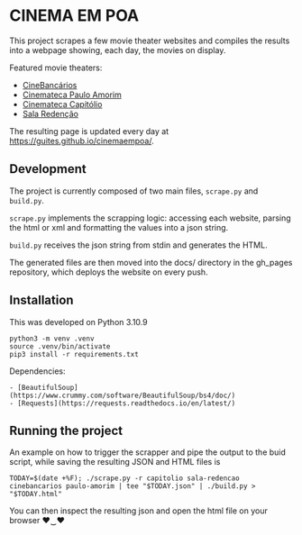 # CINEMA EM POA

This project scrapes a few movie theater websites and compiles the results into a webpage showing, each day, the movies on display.

Featured movie theaters:
- [CineBancários](http://cinebancarios.blogspot.com/?view=classic)
- [Cinemateca Paulo Amorim](https://www.cinematecapauloamorim.com.br)
- [Cinemateca Capitólio](http://www.capitolio.org.br)
- [Sala Redenção](https://www.ufrgs.br/difusaocultural/salaredencao/)

The resulting page is updated every day at <https://guites.github.io/cinemaempoa/>.

## Development

The project is currently composed of two main files, `scrape.py` and `build.py`.

`scrape.py` implements the scrapping logic: accessing each website, parsing the html or xml and formatting the values into a json string.

`build.py` receives the json string from stdin and generates the HTML.

The generated files are then moved into the docs/ directory in the gh_pages repository, which deploys the website on every push.

## Installation

This was developed on Python 3.10.9

    python3 -m venv .venv
    source .venv/bin/activate
    pip3 install -r requirements.txt

Dependencies:

    - [BeautifulSoup](https://www.crummy.com/software/BeautifulSoup/bs4/doc/)
    - [Requests](https://requests.readthedocs.io/en/latest/)

## Running the project

An example on how to trigger the scrapper and pipe the output to the buid script, while saving the resulting JSON and HTML files is

    TODAY=$(date +%F); ./scrape.py -r capitolio sala-redencao cinebancarios paulo-amorim | tee "$TODAY.json" | ./build.py > "$TODAY.html"

You can then inspect the resulting json and open the html file on your browser ♥‿♥

